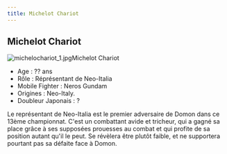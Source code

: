 ```yaml
---
title: Michelot Chariot
---
```


Michelot Chariot
----------------

![michelochariot_1.jpg](/images/stories/saga/ggundam/images/persos/michelochariot_1.jpg)Michelot Chariot   
- Age : ?? ans   
- Rôle : Réprésentant de Neo-Italia   
- Mobile Fighter : Neros Gundam   
- Origines : Neo-Italy.   
- Doubleur Japonais : ?   
  
Le représentant de Neo-Italia est le premier adversaire de Domon dans ce 13ème championnat. C'est un combattant avide et tricheur, qui a gagné sa place grâce à ses supposées prouesses au combat et qui profite de sa position autant qu'il le peut. Se révèlera être plutôt faible, et ne supportera pourtant pas sa défaite face à Domon.  
